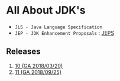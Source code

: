 # All About JDK's

* `JLS - Java Language Specification`
* `JEP - JDK Enhancement Proposals` :  [JEPS](https://openjdk.java.net/jeps/0)

## Releases
1.  [10 (GA 2018/03/20)](http://openjdk.java.net/projects/jdk/10/)
2.  [11 (GA 2018/09/25)](http://openjdk.java.net/projects/jdk/11/)